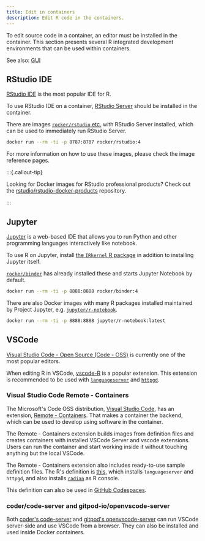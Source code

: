 ```yaml
---
title: Edit in containers
description: Edit R code in the containers.
---
```


To edit source code in a container, an editor must be installed in the container.
This section presents several R integrated development environments that can be used within containers.

See also: [GUI](gui.md)

## RStudio IDE

[RStudio IDE](https://www.rstudio.com/products/rstudio/) is the most popular IDE for R.

To use RStudio IDE on a container,
[RStudio Server](https://www.rstudio.com/products/rstudio/download-server/) should be installed in the container.

There are images [`rocker/rstudio` etc.](../images/versioned/rstudio.md) with RStudio Server installed,
which can be used to immediately run RStudio Server.

```sh
docker run --rm -ti -p 8787:8787 rocker/rstudio:4
```

For more information on how to use these images, please check the image reference pages.

:::{.callout-tip}

Looking for Docker images for RStudio professional products?
Check out the [rstudio/rstudio-docker-products](https://github.com/rstudio/rstudio-docker-products) repository.

:::

## Jupyter

[Jupyter](https://jupyter.org/) is a web-based IDE
that allows you to run Python and other programming languages interactively like notebook.

To use R on Jupyter,
install [the `IRkernel` R package](https://irkernel.github.io/) in addition to installing Jupyter itself.

[`rocker/binder`](../images/versioned/binder.md) has already installed these and starts Jupyter Notebook by default.

```sh
docker run --rm -ti -p 8888:8888 rocker/binder:4
```

There are also Docker images with many R packages installed maintained by Project Jupyter,
e.g. [`jupyter/r-notebook`](https://jupyter-docker-stacks.readthedocs.io/en/latest/using/selecting.html#jupyter-r-notebook).

```sh
docker run --rm -ti -p 8888:8888 jupyter/r-notebook:latest
```

## VSCode

[Visual Studio Code - Open Source (Code - OSS)](https://github.com/microsoft/vscode) is
currently one of the most popular editors.

When editing R in VSCode, [vscode-R](https://github.com/REditorSupport/vscode-R) is a popular extension.
This extension is recommended to be used with
[`languageserver`](https://github.com/REditorSupport/languageserver) and [`httpgd`](https://nx10.github.io/httpgd/).

### Visual Studio Code Remote - Containers

The Microsoft's Code OSS distribution, [Visual Studio Code](https://code.visualstudio.com/),
has an extension, [Remote - Containers](https://code.visualstudio.com/docs/remote/containers).
That makes a container the backend, which can be used to develop using software in the container.

The Remote - Containers extension builds images from definition files
and creates containers with installed VSCode Server and vscode extensions.
Users can run the container and start working inside it without touching anything but the local VSCode.

The Remote - Containers extension also includes ready-to-use sample definition files.
The R's definition is [this](https://github.com/microsoft/vscode-dev-containers/tree/main/containers/r),
which installs `languageserver` and `httpgd`,
and also installs [`radian`](https://github.com/randy3k/radian) as R console.

This definition can also be used in [GitHub Codespaces](https://github.com/features/codespaces).

### coder/code-server and gitpod-io/openvscode-server

Both [coder's code-server](https://github.com/coder/code-server) and [gitpod's openvscode-server](https://github.com/gitpod-io/openvscode-server)
can run VSCode server-side and use VSCode from a browser.
They can also be installed and used inside Docker containers.
